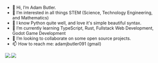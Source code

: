 - 👋 Hi, I’m Adam Butler.
- 👀 I’m interested in all things STEM (Science, Technology Engineering, and Mathematics)
- 🧠 I know Python quite well, and love it's simple beautiful syntax.
- 🌱 I’m currently learning TypeScript, Rust, Fullstack Web Development, Godot Game Development
- 💞️ I’m looking to collaborate on some open source projects.
- 📫 How to reach me: adamjbutler091 (gmail)

<!---
adam248/adam248 is a ✨ special ✨ repository because its `README.md` (this file) appears on your GitHub profile.
You can click the Preview link to take a look at your changes.
--->

<a href="https://github.com/adam248">
  <img align="center" src="https://github-readme-stats.vercel.app/api/top-langs/?username=adam248&count_private=true&show_icons=true&theme=transparent" />
</a>
<a href="https://github.com/adam248">
  <img align="center" src="https://github-readme-stats.vercel.app/api?username=adam248&count_private=true&show_icons=true&theme=transparent" />
</a>

